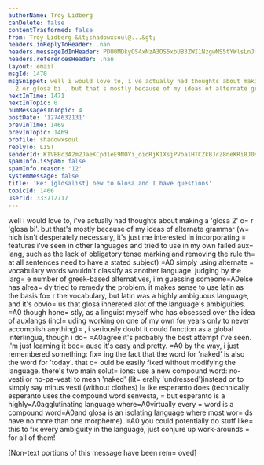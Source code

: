 ```yaml
---
authorName: Troy Lidberg
canDelete: false
contentTrasformed: false
from: Troy Lidberg &lt;shadowxsoul@...&gt;
headers.inReplyToHeader: .nan
headers.messageIdInHeader: PDU0MDkyOS4xNzA3OS5xbUB3ZWI1NzgwMS5tYWlsLnJlMy55YWhvby5jb20+
headers.referencesHeader: .nan
layout: email
msgId: 1470
msgSnippet: well i would love to, i ve actually had thoughts about making a glosa
  2 or glosa bi . but that s mostly because of my ideas of alternate grammar (which
nextInTime: 1471
nextInTopic: 0
numMessagesInTopic: 4
postDate: '1274632131'
prevInTime: 1469
prevInTopic: 1469
profile: shadowxsoul
replyTo: LIST
senderId: KTVEBc3A2m2JaeKCpd1eE9NOYi_oidRjK1XsjPVba1HTCZkBJcZ8neKRi8J0s9apPSAftNGksg0N_a-Vq-w2DkIIZaclosJYwdrB
spamInfo.isSpam: false
spamInfo.reason: '12'
systemMessage: false
title: 'Re: [glosalist] new to Glosa and I have questions'
topicId: 1466
userId: 333712717
---
```


well i would love to, i've actually had thoughts about making a 'glosa 2' o=
r 'glosa bi'. but that's mostly because of my ideas of alternate grammar (w=
hich isn't desperately necessary, it's just me interested in incorporating =
features i've seen in other languages and tried to use in my own failed aux=
lang, such as the lack of obligatory tense marking and removing the rule th=
at all sentences need to have a stated subject)
=A0
simply using alternate =
vocabulary words wouldn't classify as another language. judging by the larg=
e number of greek-based alternatives, i'm guessing someone=A0else has alrea=
dy tried to remedy the problem. it makes sense to use latin as the basis fo=
r the vocabulary, but latin was a highly ambiguous language, and it's obvio=
us that glosa inhereted alot of the language's ambiguities.
=A0
though hone=
stly, as a linguist myself who has obsessed over the idea of auxlangs (incl=
uding working on one of my own for years only to never accomplish anything)=
, i seriously doubt it could function as a global interlingua, though i do=
=A0agree it's probably the best attempt i've seen. i'm just learning it bec=
ause it's easy and pretty.
=A0
by the way, i just remembered something: fix=
ing the fact that the word for 'naked' is also the word for 'today'. that c=
ould be easily fixed without modifying the language. there's two main solut=
ions: use a new compound word: no-vesti or no-pa-vesti to mean 'naked' (lit=
erally 'undressed')instead or to simply say minus vesti (without clothes) l=
ike esperanto does (technically esperanto uses the compound word senvesta, =
but esperanto is a highly=A0agglutinating language where=A0virtually every =
word is a compound word=A0and glosa is an isolating language where most wor=
ds have no more than one morpheme).
=A0
you could potentially do stuff like=
 this to fix every ambiguity in the language, just conjure up work-arounds =
for all of them!


      

[Non-text portions of this message have been rem=
oved]


